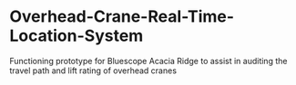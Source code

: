 # Overhead-Crane-Real-Time-Location-System
Functioning prototype for Bluescope Acacia Ridge to assist in auditing the travel path and lift rating of overhead cranes
